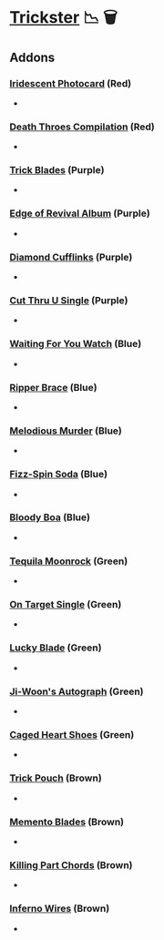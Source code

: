 # [Trickster](<https://deadbydaylight.wiki.gg/wiki/Ji-Woon_Hak>) 📉 🗑️

## Addons

### [Iridescent Photocard](<https://deadbydaylight.wiki.gg/wiki/Iridescent_Photocard>) (Red)

-


### [Death Throes Compilation](<https://deadbydaylight.wiki.gg/wiki/Death_Throes_Compilation>) (Red)

-


### [Trick Blades](<https://deadbydaylight.wiki.gg/wiki/Trick_Blades>) (Purple)

-


### [Edge of Revival Album](<https://deadbydaylight.wiki.gg/wiki/Edge_of_Revival_Album>) (Purple)

-


### [Diamond Cufflinks](<https://deadbydaylight.wiki.gg/wiki/Diamond_Cufflinks>) (Purple)

-


### [Cut Thru U Single](<https://deadbydaylight.wiki.gg/wiki/Cut_Thru_U_Single>) (Purple)

-


### [Waiting For You Watch](<https://deadbydaylight.wiki.gg/wiki/Waiting_For_You_Watch>) (Blue)

-


### [Ripper Brace](<https://deadbydaylight.wiki.gg/wiki/Ripper_Brace>) (Blue)

-


### [Melodious Murder](<https://deadbydaylight.wiki.gg/wiki/Melodious_Murder>) (Blue)

-


### [Fizz-Spin Soda](<https://deadbydaylight.wiki.gg/wiki/Fizz-Spin_Soda>) (Blue)

-


### [Bloody Boa](<https://deadbydaylight.wiki.gg/wiki/Bloody_Boa>) (Blue)

-


### [Tequila Moonrock](<https://deadbydaylight.wiki.gg/wiki/Tequila_Moonrock>) (Green)

-


### [On Target Single](<https://deadbydaylight.wiki.gg/wiki/On_Target_Single>) (Green)

-


### [Lucky Blade](<https://deadbydaylight.wiki.gg/wiki/Lucky_Blade>) (Green)

-


### [Ji-Woon's Autograph](<https://deadbydaylight.wiki.gg/wiki/Ji-Woon%27s_Autograph>) (Green)

-


### [Caged Heart Shoes](<https://deadbydaylight.wiki.gg/wiki/Caged_Heart_Shoes>) (Green)

-


### [Trick Pouch](<https://deadbydaylight.wiki.gg/wiki/Trick_Pouch>) (Brown)

-


### [Memento Blades](<https://deadbydaylight.wiki.gg/wiki/Memento_Blades>) (Brown)

-


### [Killing Part Chords](<https://deadbydaylight.wiki.gg/wiki/Killing_Part_Chords>) (Brown)

-


### [Inferno Wires](<https://deadbydaylight.wiki.gg/wiki/Inferno_Wires>) (Brown)

-
